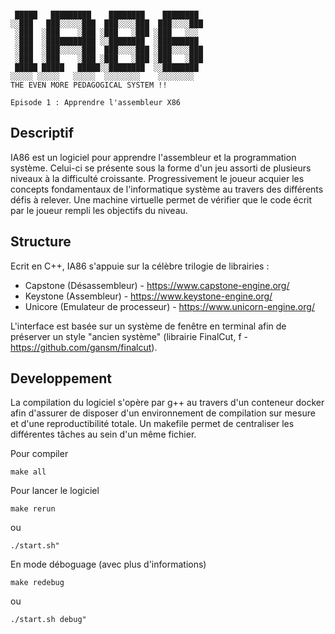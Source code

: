 ```

 █████   █████████    ████████    ████████ 
░░███   ███░░░░░███  ███░░░░███  ███░░░░███
 ░███  ░███    ░███ ░███   ░███ ░███   ░░░ 
 ░███  ░███████████ ░░████████  ░█████████ 
 ░███  ░███░░░░░███  ███░░░░███ ░███░░░░███
 ░███  ░███    ░███ ░███   ░███ ░███   ░███
 █████ █████   █████░░████████  ░░████████ 
░░░░░ ░░░░░   ░░░░░  ░░░░░░░░    ░░░░░░░░ 
THE EVEN MORE PEDAGOGICAL SYSTEM !!

Episode 1 : Apprendre l'assembleur X86
```

## Descriptif 

IA86 est un logiciel pour apprendre l'assembleur et la programmation système. Celui-ci se présente sous la forme d'un jeu assorti de plusieurs niveaux à la difficulté croissante. Progressivement le joueur acquier les concepts fondamentaux de l'informatique système au travers des différents défis à relever. Une machine virtuelle permet de vérifier que le code écrit par le joueur rempli les objectifs du niveau.

## Structure

Ecrit en C++, IA86 s'appuie sur la célèbre trilogie de librairies :
* Capstone (Désassembleur) - https://www.capstone-engine.org/
* Keystone (Assembleur) - https://www.keystone-engine.org/
* Unicore (Emulateur de processeur) - https://www.unicorn-engine.org/

L'interface est basée sur un système de fenêtre en terminal afin de préserver un style "ancien système" (librairie FinalCut, f - https://github.com/gansm/finalcut).

## Developpement

La compilation du logiciel s'opère par g++ au travers d'un conteneur docker afin d'assurer de disposer d'un environnement de compilation sur mesure et d'une reproductibilité totale. Un makefile permet de centraliser les différentes tâches au sein d'un même fichier.

Pour compiler
```
make all
```

Pour lancer le logiciel
```
make rerun
```

ou 

```
./start.sh"
```

En mode déboguage (avec plus d'informations)
```
make redebug
```

ou 

```
./start.sh debug"
```


